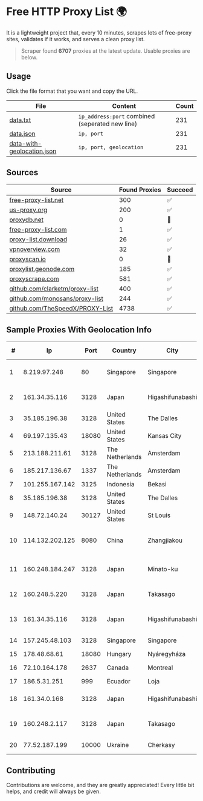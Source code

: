 
# Free HTTP Proxy List 🌍

It is a lightweight project that, every 10 minutes, scrapes lots of free-proxy sites, validates if it works, and serves a clean proxy list.


> Scraper found **6707** proxies at the latest update. Usable proxies are below.

## Usage

Click the file format that you want and copy the URL.


|File|Content|Count|
|----|-------|-----|
|[data.txt](https://raw.githubusercontent.com/themiralay/Proxy-List-World/master/data.txt)|`ip_address:port` combined (seperated new line)|231|
|[data.json](https://raw.githubusercontent.com/themiralay/Proxy-List-World/master/data.json)|`ip, port`|231|
|[data-with-geolocation.json](https://raw.githubusercontent.com/themiralay/Proxy-List-World/master/data-with-geolocation.json)|`ip, port, geolocation`|231|

## Sources

|Source|Found Proxies|Succeed|
|------|-------------|-------|
|[free-proxy-list.net](https://free-proxy-list.net)|300|✅|
|[us-proxy.org](https://www.us-proxy.org)|200|✅|
|[proxydb.net](http://proxydb.net)|0|🚫|
|[free-proxy-list.com](https://free-proxy-list.com/?page=&port=&type%5B%5D=http&type%5B%5D=https&up_time=0&search=Search)|1|✅|
|[proxy-list.download](https://www.proxy-list.download/HTTP)|26|✅|
|[vpnoverview.com](https://vpnoverview.com/privacy/anonymous-browsing/free-proxy-servers)|32|✅|
|[proxyscan.io](https://www.proxyscan.io)|0|🚫|
|[proxylist.geonode.com](https://proxylist.geonode.com/api/proxy-list?limit=300&page=1&sort_by=lastChecked&sort_type=desc&protocols=http,https)|185|✅|
|[proxyscrape.com](https://api.proxyscrape.com/v2/?request=displayproxies&protocol=http&timeout=10000&country=all&ssl=all&anonymity=all)|581|✅|
|[github.com/clarketm/proxy-list](https://raw.githubusercontent.com/clarketm/proxy-list/master/proxy-list-raw.txt)|400|✅|
|[github.com/monosans/proxy-list](https://raw.githubusercontent.com/monosans/proxy-list/main/proxies/http.txt)|244|✅|
|[github.com/TheSpeedX/PROXY-List](https://raw.githubusercontent.com/TheSpeedX/PROXY-List/master/http.txt)|4738|✅|


## Sample Proxies With Geolocation Info

|#|Ip|Port|Country|City|Internet Service Provider|
|-|--|----|-------|----|-------------------------|
|1|8.219.97.248|80|Singapore|Singapore|Alibaba (US) Technology Co., Ltd.|
|2|161.34.35.116|3128|Japan|Higashifunabashi|NTT PC Communications, Inc.|
|3|35.185.196.38|3128|United States|The Dalles|Google LLC|
|4|69.197.135.43|18080|United States|Kansas City|WholeSale Internet|
|5|213.188.211.61|3128|The Netherlands|Amsterdam|Fly.io, Inc.|
|6|185.217.136.67|1337|The Netherlands|Amsterdam|Hbing Limited|
|7|101.255.167.142|3125|Indonesia|Bekasi|PT Remala Abadi|
|8|35.185.196.38|3128|United States|The Dalles|Google LLC|
|9|148.72.140.24|30127|United States|St Louis|GoDaddy.com|
|10|114.132.202.125|8080|China|Zhangjiakou|CNC Group CHINA169 Hebei Province network|
|11|160.248.184.247|3128|Japan|Minato-ku|NTT PC Communications, Inc.|
|12|160.248.5.220|3128|Japan|Takasago|NTT PC Communications, Inc.|
|13|161.34.35.116|3128|Japan|Higashifunabashi|NTT PC Communications, Inc.|
|14|157.245.48.103|3128|Singapore|Singapore|DigitalOcean, LLC|
|15|178.48.68.61|18080|Hungary|Nyáregyháza|UPC|
|16|72.10.164.178|2637|Canada|Montreal|GloboTech Communications|
|17|186.5.31.251|999|Ecuador|Loja|Telconet S.A|
|18|161.34.0.168|3128|Japan|Higashifunabashi|NTT PC Communications, Inc.|
|19|160.248.2.117|3128|Japan|Takasago|NTT PC Communications, Inc.|
|20|77.52.187.199|10000|Ukraine|Cherkasy|PrJSC "VF UKRAINE"|



## Contributing

Contributions are welcome, and they are greatly appreciated! Every
little bit helps, and credit will always be given.

